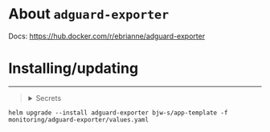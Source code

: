 About `adguard-exporter`
===
Docs: https://hub.docker.com/r/ebrianne/adguard-exporter

Installing/updating
===

---

> <details>
>   <summary>Secrets</summary>
>
>    ```yaml
>    apiVersion: v1
>    kind: Secret
>    metadata:
>      name: adguard-exporter-secrets
>    type: Opaque
>    stringData:
>      adguard_username: "username"
>      adguard_password: "password"
>      adguard_hostname: "hostname"
>    ```
>
> </details>

```shell
helm upgrade --install adguard-exporter bjw-s/app-template -f monitoring/adguard-exporter/values.yaml
```
